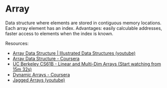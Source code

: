 # Array

Data structure where elements are stored in contiguous memory locations. Each array element has an index. Advantages: easily calculable addresses, faster access to elements when the index is known.

Resources:
- [Array Data Structure | Illustrated Data Structures (youtube)](https://www.youtube.com/watch?v=QJNwK2uJyGs)
- [Array Data Structure - Coursera](https://www.coursera.org/lecture/data-structures/arrays-OsBSF)
- [UC Berkeley CS61B - Linear and Multi-Dim Arrays (Start watching from 15m 32s)](https://archive.org/details/ucberkeley_webcast_Wp8oiO_CZZE)
- [Dynamic Arrays - Coursera](https://www.coursera.org/lecture/data-structures/dynamic-arrays-EwbnV)
- [Jagged Arrays (youtube)](https://www.youtube.com/watch?v=1jtrQqYpt7g)
